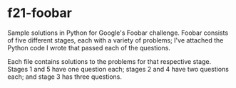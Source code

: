 # f21-foobar
Sample solutions in Python for Google's Foobar challenge. Foobar consists of five different stages, each with a variety of problems; I've attached the Python code I wrote that passed each of the questions.

Each file contains solutions to the problems for that respective stage. Stages 1 and 5 have one question each; stages 2 and 4 have two questions each; and stage 3 has three questions.
